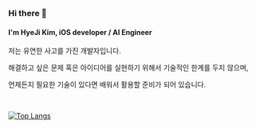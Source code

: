 </br>
<h3><b>Hi there 👋</b></h3>
<h4>
I'm HyeJi Kim, iOS developer / AI Engineer 
</h4>

저는 유연한 사고를 가진 개발자입니다. 

해결하고 싶은 문제 혹은 아이디어를 실현하기 위해서 기술적인 한계를 두지 않으며,

언제든지 필요한 기술이 있다면 배워서 활용할 준비가 되어 있습니다. 


<!-- 
<img alt="Swift" src="https://img.shields.io/badge/Swift-F05138?style=flat&logo=Swift&logoColor=white"/>
<img alt="SwiftUI" src ="https://img.shields.io/badge/SwiftUI-FFFFFF?&style=flat&logo=Swift&logoColor=0055af">
<img alt="Combine" src ="https://img.shields.io/badge/Combine-0055af?&style=flat&logo=Apple&logoColor=white">
<img alt="firebase" src ="https://img.shields.io/badge/Firebase-FFCA28?&style=flat&logo=firebase&logoColor=white">
<img alt="c" src ="https://img.shields.io/badge/C-A8B9CC?&style=flat&logo=c&logoColor=white">
<img alt="cplusplus" src ="https://img.shields.io/badge/C++-00599C?&style=flat&logo=cplusplus&logoColor=white">
-->
</br>

<!-- <h3><b>Tech Stack 🛠</b></h3>
<p>
<img alt="Swift" src="https://img.shields.io/badge/Swift-F05138?style=flat&logo=Swift&logoColor=white"/>
<img alt="SwiftUI" src ="https://img.shields.io/badge/SwiftUI-000000?&style=flat&logo=Swift&logoColor=0055af">
<img alt="Combine" src ="https://img.shields.io/badge/Combine-0055af?&style=flat&logo=Apple&logoColor=white"> -->
<!-- <img src="https://img.shields.io/badge/CocoaPods-EE3322?style=flat&logo=CocoaPods&logoColor=white"> -->
<!-- <img alt="Xcode" src="https://img.shields.io/badge/Xcode-147EFB?style=flat&logo=Xcode&logoColor=white"/></a> -->
<!-- <img src="https://img.shields.io/badge/Python-3766AB?style=flat&logo=Python&logoColor=white"/></a> -->
<!-- <img src="https://img.shields.io/badge/Django-092E20?style=flat&logo=Django&logoColor=white"/></a> -->
<!-- <img src="https://img.shields.io/badge/Linux-FCC624?style=flat&logo=Linux&logoColor=white"/></a> -->
<!-- <img src="https://img.shields.io/badge/Docker-2496ED?style=flat&logo=Docker&logoColor=white"/></a> -->
<!-- <img src="https://img.shields.io/badge/Azure-0078D4?style=flat&logo=Microsoft Azure&logoColor=white"/></a> -->
<!-- <img src="https://img.shields.io/badge/AWS-232F3E?style=flat&logo=Amazon&logoColor=white"/></a> -->
<!-- <img src="https://img.shields.io/badge/Swagger-85EA2D?style=flat&logo=Swagger&logoColor=white"></a> -->
<!-- <img src="https://img.shields.io/badge/Anaconda-44A833?style=flat&logo=Anaconda&logoColor=white"></a> -->
<!-- <img src="https://img.shields.io/badge/Kubernetes-326CE5?style=flat&logo=Kubernetes&logoColor=white"/></a> -->
<!-- 깃 꾸미기 로고 사이트 https://simpleicons.org/?q=git -->
<!-- </br>
</br> -->

<!-- <h3><b>Cowork Tools 🛠</b></h3>
<p>
<img src="https://img.shields.io/badge/Git-F05032?style=flat&logo=Git&logoColor=white"></a> -->
<!-- <img src="https://img.shields.io/badge/github-181717?style=flat&logo=github&logoColor=white"></a> -->
<!-- <img src="https://img.shields.io/badge/Postman-FF6C37?style=flat&logo=Postman&logoColor=white"></a> -->
<!-- <img src="https://img.shields.io/badge/Notion-000000?style=flat&logo=Notion&logoColor=white"></a> -->
<!-- <img src="https://img.shields.io/badge/Figma-F24E1E?style=flat&logo=Figma&logoColor=white"></a> -->

<!-- </br>
</br> -->

<!-- <h3><b>Studying 💻</b></h3>
<img alt="SwiftUI" src ="https://img.shields.io/badge/SwiftUI-000000?&style=flat&logo=Swift&logoColor=0055af"> -->

<!-- <br> -->

[![Top Langs](https://github-readme-stats.vercel.app/api/top-langs/?username=hyeji-K&layout=compact)](https://github.com/anuraghazra/github-readme-stats)







<!--
**hyeji-K/hyeji-K** is a ✨ _special_ ✨ repository because its `README.md` (this file) appears on your GitHub profile.

Here are some ideas to get you started:

- 🔭 I’m currently working on ...
- 🌱 I’m currently learning ...
- 👯 I’m looking to collaborate on ...
- 🤔 I’m looking for help with ...
- 💬 Ask me about ...
- 📫 How to reach me: ...
- 😄 Pronouns: ...
- ⚡ Fun fact: ...
-->
